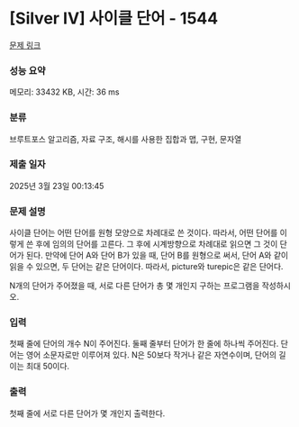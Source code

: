 # [Silver IV] 사이클 단어 - 1544 

[문제 링크](https://www.acmicpc.net/problem/1544) 

### 성능 요약

메모리: 33432 KB, 시간: 36 ms

### 분류

브루트포스 알고리즘, 자료 구조, 해시를 사용한 집합과 맵, 구현, 문자열

### 제출 일자

2025년 3월 23일 00:13:45

### 문제 설명

<p>사이클 단어는 어떤 단어를 원형 모양으로 차례대로 쓴 것이다. 따라서, 어떤 단어를 이렇게 쓴 후에 임의의 단어를 고른다. 그 후에 시계방향으로 차례대로 읽으면 그 것이 단어가 된다. 만약에 단어 A와 단어 B가 있을 때, 단어 B를 원형으로 써서, 단어 A와 같이 읽을 수 있으면, 두 단어는 같은 단어이다. 따라서, picture와 turepic은 같은 단어다.</p>

<p>N개의 단어가 주어졌을 때, 서로 다른 단어가 총 몇 개인지 구하는 프로그램을 작성하시오.</p>

### 입력 

 <p>첫째 줄에 단어의 개수 N이 주어진다. 둘째 줄부터 단어가 한 줄에 하나씩 주어진다. 단어는 영어 소문자로만 이루어져 있다. N은 50보다 작거나 같은 자연수이며, 단어의 길이는 최대 50이다.</p>

### 출력 

 <p>첫째 줄에 서로 다른 단어가 몇 개인지 출력한다.</p>

